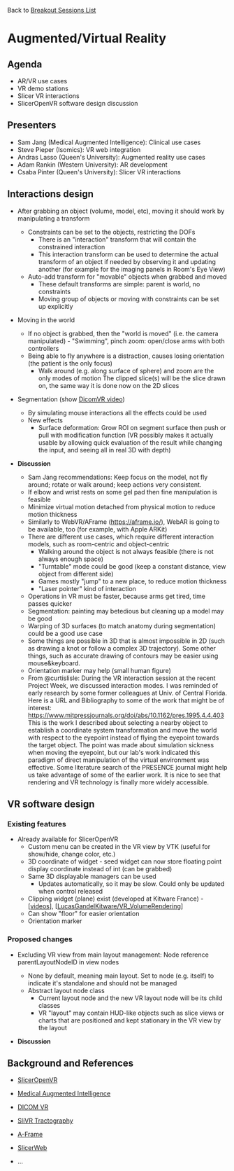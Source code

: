 Back to [Breakout Sessions List](../README.md#BreakoutSessions)

# Augmented/Virtual Reality

## Agenda
* AR/VR use cases
* VR demo stations
* Slicer VR interactions
* SlicerOpenVR software design discussion

## Presenters
- Sam Jang (Medical Augmented Intelligence): Clinical use cases
- Steve Pieper (Isomics): VR web integration
- Andras Lasso (Queen's University): Augmented reality use cases
- Adam Rankin (Western University): AR development
- Csaba Pinter (Queen's University): Slicer VR interactions

## Interactions design
- After grabbing an object (volume, model, etc), moving it should work by manipulating a transform
  - Constraints can be set to the objects, restricting the DOFs
    - There is an "interaction" transform that will contain the constrained interaction
    - This interaction transform can be used to determine the actual transform of an object if needed by observing it and updating another (for example for the imaging panels in Room's Eye View)
  - Auto-add transform for "movable" objects when grabbed and moved
    - These default transforms are simple: parent is world, no constraints
    - Moving group of objects or moving with constraints can be set up explicitly
- Moving in the world
  - If no object is grabbed, then the "world is moved" (i.e. the camera manipulated)  - "Swimming", pinch zoom: open/close arms with both controllers
  - Being able to fly anywhere is a distraction, causes losing orientation (the patient is the only focus)
    - Walk around (e.g. along surface of sphere) and zoom are the only modes of motion
	The clipped slice(s) will be the slice drawn on, the same way it is done now on the 2D slices
- Segmentation (show [DicomVR video](http://www.dicomvr.com/))
  - By simulating mouse interactions all the effects could be used
  - New effects
    - Surface deformation: Grow ROI on segment surface then push or pull with modification function (VR possibly makes it actually usable by allowing quick evaluation of the result while changing the input, and seeing all in real 3D with depth)

- **Discussion**
  - Sam Jang recommendations: Keep focus on the model, not fly around; rotate or walk around; keep actions very consistent.
  - If elbow and wrist rests on some gel pad then fine manipulation is feasible
  - Minimize virtual motion detached from physical motion to reduce motion thickness
  - Similarly to WebVR/AFrame (https://aframe.io/), WebAR is going to be available, too (for example, with Apple ARKit)
  - There are different use cases, which require different interaction models, such as room-centric and object-centric
    - Walking around the object is not always feasible (there is not always enough space)
    - "Turntable" mode could be good (keep a constant distance, view object from different side)
    - Games mostly "jump" to a new place, to reduce motion thickness
    - "Laser pointer" kind of interaction
  - Operations in VR must be faster, because arms get tired, time passes quicker
  - Segmentation: painting may betedious but cleaning up a model may be good
  - Warping of 3D surfaces (to match anatomy during segmentation) could be a good use case
  - Some things are possible in 3D that is almost impossible in 2D (such as drawing a knot or follow a complex 3D trajectory). Some other things, such as accurate drawing of contours may be easier using mouse&keyboard.
  - Orientation marker may help (small human figure)
  - From @curtislisle:
During the VR interaction session at the recent Project Week, we discussed interaction modes.  I was reminded of early research by some former colleagues at Univ. of Central Florida.  Here is a URL and Bibliography to some of the work that might be of interest:
https://www.mitpressjournals.org/doi/abs/10.1162/pres.1995.4.4.403
This is the work I described about selecting a nearby object to establish a coordinate system transformation and move the world with respect to the eyepoint instead of flying the eyepoint towards the target object.  The point was made about simulation sickness when moving the eyepoint, but our lab's work indicated this paradigm of direct manipulation of the virtual environment was effective.
Some literature search of the PRESENCE journal might help us take advantage of some of  the earlier work.    It is nice to see that rendering and VR technology is finally more widely accessible.


## VR software design

### Existing features
- Already available for SlicerOpenVR
  - Custom menu can be created in the VR view by VTK (useful for show/hide, change color, etc.)
  - 3D coordinate of widget - seed widget can now store floating point display coordinate instead of int (can be grabbed)
  - Same 3D displayable managers can be used
    - Updates automatically, so it may be slow. Could only be updated when control released
  - Clipping widget (plane) exist (developed at Kitware France) - [[videos](https://www.dropbox.com/sh/wbv5fc4yjazs84v/AADIHAdViDfoQze8TvBCkyvta?dl=0)], [[LucasGandelKitware/VR_VolumeRendering](https://gitlab.kitware.com/LucasGandelKitware/VR_VolumeRendering)]
  - Can show "floor" for easier orientation
  - Orientation marker

### Proposed changes

- Excluding VR view from main layout management: Node reference parentLayoutNodeID in view nodes
  - None by default, meaning main layout. Set to node (e.g. itself) to indicate it's standalone and should not be managed
  - Abstract layout node class
    - Current layout node and the new VR layout node will be its child classes
    - VR "layout" may contain HUD-like objects such as slice views or charts that are positioned and kept stationary in the VR view by the layout

- **Discussion**

## Background and References

- [SlicerOpenVR](https://github.com/KitwareMedical/SlicerOpenVR)
- [Medical Augmented Intelligence](http://mai.ai)
- [DICOM VR](http://www.dicomvr.com/)
- [SliVR Tractography](http://pieper.github.io/sites/slivr)
- [A-Frame](http://iframe.io)
- [SlicerWeb](http://github.com/pieper/SlicerWeb)

- ...
